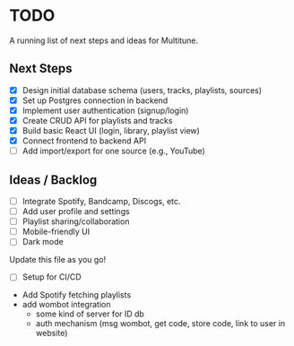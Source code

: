# TODO

A running list of next steps and ideas for Multitune.

## Next Steps
- [x] Design initial database schema (users, tracks, playlists, sources)
- [x] Set up Postgres connection in backend
- [x] Implement user authentication (signup/login)
- [x] Create CRUD API for playlists and tracks
- [x] Build basic React UI (login, library, playlist view)
- [x] Connect frontend to backend API
- [ ] Add import/export for one source (e.g., YouTube)

## Ideas / Backlog
- [ ] Integrate Spotify, Bandcamp, Discogs, etc.
- [ ] Add user profile and settings
- [ ] Playlist sharing/collaboration
- [ ] Mobile-friendly UI
- [ ] Dark mode

Update this file as you go!



- [ ] Setup for CI/CD

- Add Spotify fetching playlists
- add wombot integration
    - some kind of server for ID db
    - auth mechanism (msg wombot, get code, store code, link to user in website)

